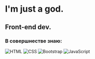# I'm just a god.
## Front-end dev.
### В совершнестве знаю:
![HTML](https://img.shields.io/badge/-HTML-333?style=for-the-badge&logo=html5) ![CSS](https://img.shields.io/badge/-CSS-333?style=for-the-badge&logo=css3&logoColor=blue) ![Bootstrap](https://img.shields.io/badge/-Bootstrap-333?style=for-the-badge&logo=Bootstrap) ![JavaScript](https://img.shields.io/badge/-JavaScript-333?style=for-the-badge&logo=javascript)
